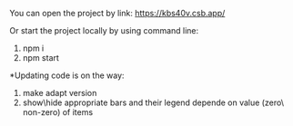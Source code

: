 You can open the project by link:
https://kbs40v.csb.app/

Or start the project locally by using command line:

1. npm i
2. npm start

\*Updating code is on the way:

1. make adapt version
2. show\hide appropriate bars and their legend depende on value (zero\ non-zero) of items
